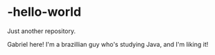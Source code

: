 # -hello-world
Just another repository.

Gabriel here! I'm a brazillian guy who's studying Java, and I'm liking it!

